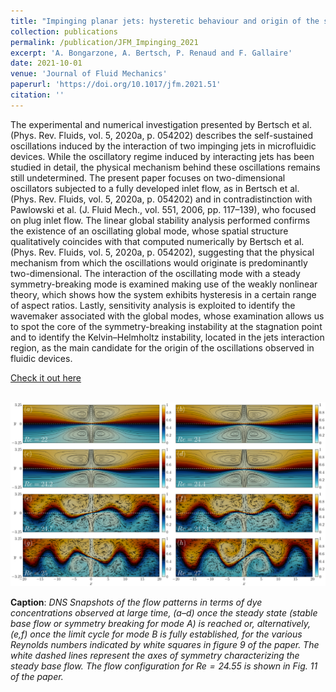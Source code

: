 ```yaml
---
title: "Impinging planar jets: hysteretic behaviour and origin of the self-sustained oscillations"
collection: publications
permalink: /publication/JFM_Impinging_2021
excerpt: 'A. Bongarzone, A. Bertsch, P. Renaud and F. Gallaire'
date: 2021-10-01
venue: 'Journal of Fluid Mechanics'
paperurl: 'https://doi.org/10.1017/jfm.2021.51'
citation: ''
---
```

The experimental and numerical investigation presented by Bertsch et al. (Phys. Rev. Fluids, vol. 5, 2020a, p. 054202) describes the self-sustained oscillations induced by the interaction of two impinging jets in microfluidic devices. While the oscillatory regime induced by interacting jets has been studied in detail, the physical mechanism behind these oscillations remains still undetermined. The present paper focuses on two-dimensional oscillators subjected to a fully developed inlet flow, as in Bertsch et al. (Phys. Rev. Fluids, vol. 5, 2020a, p. 054202) and in contradistinction with Pawlowski et al. (J. Fluid Mech., vol. 551, 2006, pp. 117–139), who focused on plug inlet flow. The linear global stability analysis performed confirms the existence of an oscillating global mode, whose spatial structure qualitatively coincides with that computed numerically by Bertsch et al. (Phys. Rev. Fluids, vol. 5, 2020a, p. 054202), suggesting that the physical mechanism from which the oscillations would originate is predominantly two-dimensional. The interaction of the oscillating mode with a steady symmetry-breaking mode is examined making use of the weakly nonlinear theory, which shows how the system exhibits hysteresis in a certain range of aspect ratios. Lastly, sensitivity analysis is exploited to identify the wavemaker associated with the global modes, whose examination allows us to spot the core of the symmetry-breaking instability at the stagnation point and to identify the Kelvin–Helmholtz instability, located in the jets interaction region, as the main candidate for the origin of the oscillations observed in fluidic devices.

[Check it out here](http://Alessandro-Bongarzone.github.io/files/JFM_Impinging-planar-jets-hysteretic-behaviour-and-origin-of-the-self-sustained-oscillations.pdf)

<br/><img src='/images/JFM_Impinging_2021_GA.pdf'>

**Caption**: _DNS Snapshots of the flow patterns in terms of dye concentrations observed at large time, (a–d) once the steady state (stable base flow or symmetry breaking for mode A) is reached or, alternatively, (e,f) once the limit cycle for mode B is fully established, for the various Reynolds numbers indicated by white squares in figure 9 of the paper. The white dashed lines represent the axes of symmetry characterizing the steady base flow. The flow configuration for $Re=24.55$ is shown in Fig. 11 of the paper._
